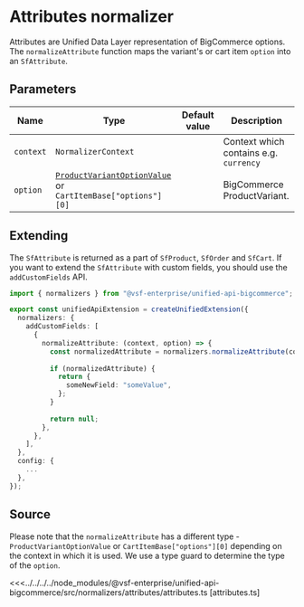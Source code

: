 # Attributes normalizer

Attributes are Unified Data Layer representation of BigCommerce options. The `normalizeAttribute` function maps the variant's or cart item `option` into an `SfAttribute`.

## Parameters

| Name     | Type                                                                                                                                                            | Default value | Description                 |
| -------- | --------------------------------------------------------------------------------------------------------------------------------------------------------------- | ------------- | --------------------------- |
| `context` | `NormalizerContext`                                                                   |               | Context which contains e.g. `currency` |
| `option` | [`ProductVariantOptionValue`](https://docs.alokai.com/integrations/bigcommerce/api/bigcommerce-types/ProductVariantOptionValue) or `CartItemBase["options"][0]` |               | BigCommerce ProductVariant. |

## Extending

The `SfAttribute` is returned as a part of `SfProduct`, `SfOrder` and `SfCart`. If you want to extend the `SfAttribute` with custom fields, you should use the `addCustomFields` API.

```ts
import { normalizers } from "@vsf-enterprise/unified-api-bigcommerce";

export const unifiedApiExtension = createUnifiedExtension({
  normalizers: {
    addCustomFields: [
      {
        normalizeAttribute: (context, option) => {
          const normalizedAttribute = normalizers.normalizeAttribute(context, option);
          
          if (normalizedAttribute) {
            return {
              someNewField: "someValue",
            };
          }
          
          return null;
        },
      },
    ],
  },
  config: {
    ...
  },
});
```

## Source

Please note that the `normalizeAttribute` has a different type - `ProductVariantOptionValue` or `CartItemBase["options"][0]` depending on the context in which it is used. We use a type guard to determine the type of the `option`.

<<<../../../../node_modules/@vsf-enterprise/unified-api-bigcommerce/src/normalizers/attributes/attributes.ts [attributes.ts]
